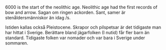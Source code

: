 6000 is the start of the neolithic age. Neolithic age had the first records of bow and arrow. Sagan om ringen ackorden. Sant, samer är stenåldersmänniskor än idag /s.

Istiden kallas också Pleistocene. Skrapor och pilspetsar är det tidigaste man har hittat i Sverige. Berättare bland jägarfolken (I nutid) får fler barn än standard. Tidigaste folken var nomader och var bara i Sverige under sommaren.